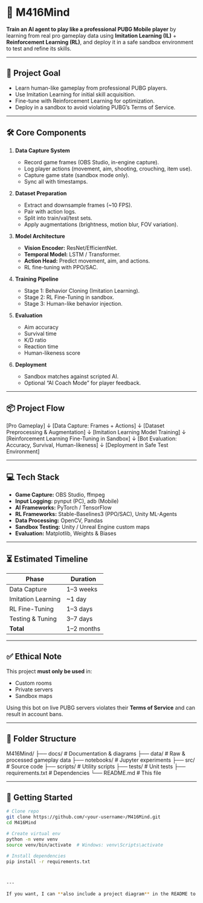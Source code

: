 # 🎯 M416Mind

**Train an AI agent to play like a professional PUBG Mobile player** by learning from real pro gameplay data using **Imitation Learning (IL)** + **Reinforcement Learning (RL)**, and deploy it in a safe sandbox environment to test and refine its skills.

---

## 📌 Project Goal
- Learn human-like gameplay from professional PUBG players.
- Use Imitation Learning for initial skill acquisition.
- Fine-tune with Reinforcement Learning for optimization.
- Deploy in a sandbox to avoid violating PUBG’s Terms of Service.

---

## 🛠 Core Components
1. **Data Capture System**
   - Record game frames (OBS Studio, in-engine capture).
   - Log player actions (movement, aim, shooting, crouching, item use).
   - Capture game state (sandbox mode only).
   - Sync all with timestamps.

2. **Dataset Preparation**
   - Extract and downsample frames (~10 FPS).
   - Pair with action logs.
   - Split into train/val/test sets.
   - Apply augmentations (brightness, motion blur, FOV variation).

3. **Model Architecture**
   - **Vision Encoder:** ResNet/EfficientNet.
   - **Temporal Model:** LSTM / Transformer.
   - **Action Head:** Predict movement, aim, and actions.
   - RL fine-tuning with PPO/SAC.

4. **Training Pipeline**
   - Stage 1: Behavior Cloning (Imitation Learning).
   - Stage 2: RL Fine-Tuning in sandbox.
   - Stage 3: Human-like behavior injection.

5. **Evaluation**
   - Aim accuracy
   - Survival time
   - K/D ratio
   - Reaction time
   - Human-likeness score

6. **Deployment**
   - Sandbox matches against scripted AI.
   - Optional “AI Coach Mode” for player feedback.

---

## 📦 Project Flow

[Pro Gameplay]
↓
[Data Capture: Frames + Actions]
↓
[Dataset Preprocessing & Augmentation]
↓
[Imitation Learning Model Training]
↓
[Reinforcement Learning Fine-Tuning in Sandbox]
↓
[Bot Evaluation: Accuracy, Survival, Human-likeness]
↓
[Deployment in Safe Test Environment]


---

## 💻 Tech Stack
- **Game Capture:** OBS Studio, ffmpeg
- **Input Logging:** pynput (PC), adb (Mobile)
- **AI Frameworks:** PyTorch / TensorFlow
- **RL Frameworks:** Stable-Baselines3 (PPO/SAC), Unity ML-Agents
- **Data Processing:** OpenCV, Pandas
- **Sandbox Testing:** Unity / Unreal Engine custom maps
- **Evaluation:** Matplotlib, Weights & Biases

---

## ⏳ Estimated Timeline
| Phase                     | Duration |
|---------------------------|----------|
| Data Capture              | 1–3 weeks |
| Imitation Learning        | ~1 day   |
| RL Fine-Tuning            | 1–3 days |
| Testing & Tuning          | 3–7 days |
| **Total**                 | 1–2 months |

---

## ✅ Ethical Note
This project **must only be used** in:
- Custom rooms
- Private servers
- Sandbox maps

Using this bot on live PUBG servers violates their **Terms of Service** and can result in account bans.

---

## 📂 Folder Structure
M416Mind/
├── docs/ # Documentation & diagrams
├── data/ # Raw & processed gameplay data
├── notebooks/ # Jupyter experiments
├── src/ # Source code
├── scripts/ # Utility scripts
├── tests/ # Unit tests
├── requirements.txt # Dependencies
└── README.md # This file


---

## 🚀 Getting Started
```bash
# Clone repo
git clone https://github.com/<your-username>/M416Mind.git
cd M416Mind

# Create virtual env
python -m venv venv
source venv/bin/activate  # Windows: venv\Scripts\activate

# Install dependencies
pip install -r requirements.txt



---

If you want, I can **also include a project diagram** in the README to make it visually engaging when people open your GitHub repo. That will make it look much more professional.
